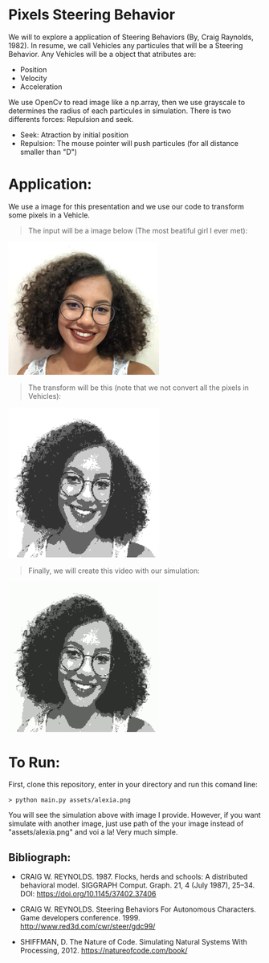 # Pixels Steering Behavior

We will to explore a application of Steering Behaviors (By, Craig Raynolds, 1982). In resume, we call Vehicles any particules that will be a Steering Behavior. Any Vehicles will be a object that atributes are:

- Position
- Velocity
- Acceleration 

We use OpenCv to read image like a np.array, then we use grayscale to determines the radius of each particules in simulation. There is two differents forces: Repulsion and seek. 

- Seek: Atraction by initial position
- Repulsion: The mouse pointer will push particules (for all distance smaller than "D")

# Application:

We use a image for this presentation and we use our code to transform some pixels in a Vehicle. 

> The input will be a image below (The most beatiful girl I ever met):
<img src="assets/alexia.png" alt="The most beatiful girl I ever met" width="300"/>

<!-- ![The most beatiful girl I ever met](assets/alexia.png) -->


> The transform will be this (note that we not convert all the pixels in Vehicles):
<img src="output/00001_screenshot.png" alt="Input" width="300"/>
<!-- ![Input](output/00001_screenshot.png) -->

> Finally, we will create this video with our simulation:
<img src="alexia_steer.gif" alt="Results" width="300"/>
<!-- ![Results](alexia_steer.gif) -->

# To Run:

First, clone this repository, enter in your directory and run this comand line:

```terminal
> python main.py assets/alexia.png
```

You will see the simulation above with image I provide. However, if you want simulate with another image, just use path of the your image instead of "assets/alexia.png" and voi a la! Very much simple.



## Bibliograph:

- CRAIG W. REYNOLDS. 1987. Flocks, herds and schools: A distributed behavioral model. SIGGRAPH Comput. Graph. 21, 4 (July 1987), 25–34. DOI: https://doi.org/10.1145/37402.37406

- CRAIG W. REYNOLDS. Steering Behaviors For Autonomous Characters. Game developers conference. 1999. http://www.red3d.com/cwr/steer/gdc99/

- SHIFFMAN, D. The Nature of Code. Simulating Natural Systems With Processing, 2012. https://natureofcode.com/book/


